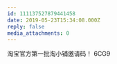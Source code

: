 ```yaml
---
id: 111137527879441458
date: 2019-05-23T15:34:08.000Z
reply: false
media_attachments: 0
---
```


淘宝官方第一批淘小铺邀请码！ 6CG9

